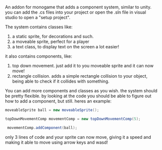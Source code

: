 An addon for monogame that adds a component system, similar to unity. you can add the .cs files into your project or open the .sln file in visual studio to open a "setup project".

The system contains classes like: 

1. a static sprite, for decorations and such.
2.  a moveable sprite, perfect for a player
3.  a text class, to display text on the screen a lot easier!

it also contains components, like:

1. top down movement. just add it to you moveable sprite and it can now move!
2. rectangle collision. adds a simple rectangle collision to your object, being able to check if it collides with something.

You can add more components and classes as you wish. the system should be pretty flexible. by looking at the code you should be able to figure out how to add a component, but still. heres an example:

``` csharp
moveableSprite ball = new moveableSprite();

topDownMovementComp movementComp = new topDownMovementComp(5);

 movementComp.addComponent(ball);

```

only 3 lines of code and your sprite can now move, giving it a speed and making it able to move using arrow keys and wasd!
